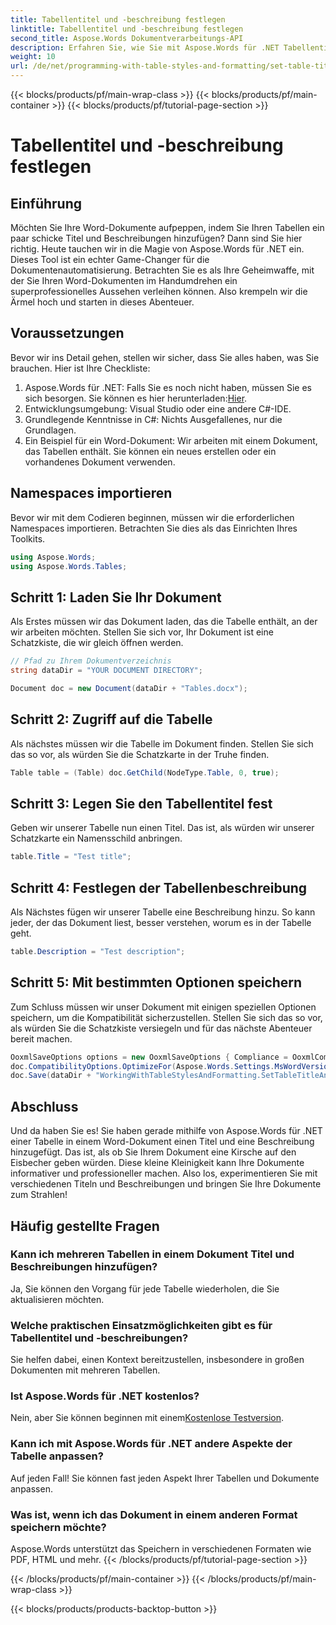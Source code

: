 ```yaml
---
title: Tabellentitel und -beschreibung festlegen
linktitle: Tabellentitel und -beschreibung festlegen
second_title: Aspose.Words Dokumentverarbeitungs-API
description: Erfahren Sie, wie Sie mit Aspose.Words für .NET Tabellentitel und -beschreibungen in Word-Dokumenten festlegen. Folgen Sie unserer ausführlichen Anleitung, um die Professionalität Ihres Dokuments zu steigern.
weight: 10
url: /de/net/programming-with-table-styles-and-formatting/set-table-title-and-description/
---
```


{{< blocks/products/pf/main-wrap-class >}}
{{< blocks/products/pf/main-container >}}
{{< blocks/products/pf/tutorial-page-section >}}

# Tabellentitel und -beschreibung festlegen

## Einführung

Möchten Sie Ihre Word-Dokumente aufpeppen, indem Sie Ihren Tabellen ein paar schicke Titel und Beschreibungen hinzufügen? Dann sind Sie hier richtig. Heute tauchen wir in die Magie von Aspose.Words für .NET ein. Dieses Tool ist ein echter Game-Changer für die Dokumentenautomatisierung. Betrachten Sie es als Ihre Geheimwaffe, mit der Sie Ihren Word-Dokumenten im Handumdrehen ein superprofessionelles Aussehen verleihen können. Also krempeln wir die Ärmel hoch und starten in dieses Abenteuer.

## Voraussetzungen

Bevor wir ins Detail gehen, stellen wir sicher, dass Sie alles haben, was Sie brauchen. Hier ist Ihre Checkliste:

1.  Aspose.Words für .NET: Falls Sie es noch nicht haben, müssen Sie es sich besorgen. Sie können es hier herunterladen:[Hier](https://releases.aspose.com/words/net/).
2. Entwicklungsumgebung: Visual Studio oder eine andere C#-IDE.
3. Grundlegende Kenntnisse in C#: Nichts Ausgefallenes, nur die Grundlagen.
4. Ein Beispiel für ein Word-Dokument: Wir arbeiten mit einem Dokument, das Tabellen enthält. Sie können ein neues erstellen oder ein vorhandenes Dokument verwenden.

## Namespaces importieren

Bevor wir mit dem Codieren beginnen, müssen wir die erforderlichen Namespaces importieren. Betrachten Sie dies als das Einrichten Ihres Toolkits.

```csharp
using Aspose.Words;
using Aspose.Words.Tables;
```

## Schritt 1: Laden Sie Ihr Dokument

Als Erstes müssen wir das Dokument laden, das die Tabelle enthält, an der wir arbeiten möchten. Stellen Sie sich vor, Ihr Dokument ist eine Schatzkiste, die wir gleich öffnen werden.

```csharp
// Pfad zu Ihrem Dokumentverzeichnis
string dataDir = "YOUR DOCUMENT DIRECTORY";

Document doc = new Document(dataDir + "Tables.docx");
```

## Schritt 2: Zugriff auf die Tabelle

Als nächstes müssen wir die Tabelle im Dokument finden. Stellen Sie sich das so vor, als würden Sie die Schatzkarte in der Truhe finden.

```csharp
Table table = (Table) doc.GetChild(NodeType.Table, 0, true);
```

## Schritt 3: Legen Sie den Tabellentitel fest

Geben wir unserer Tabelle nun einen Titel. Das ist, als würden wir unserer Schatzkarte ein Namensschild anbringen.

```csharp
table.Title = "Test title";
```

## Schritt 4: Festlegen der Tabellenbeschreibung

Als Nächstes fügen wir unserer Tabelle eine Beschreibung hinzu. So kann jeder, der das Dokument liest, besser verstehen, worum es in der Tabelle geht.

```csharp
table.Description = "Test description";
```

## Schritt 5: Mit bestimmten Optionen speichern

Zum Schluss müssen wir unser Dokument mit einigen speziellen Optionen speichern, um die Kompatibilität sicherzustellen. Stellen Sie sich das so vor, als würden Sie die Schatzkiste versiegeln und für das nächste Abenteuer bereit machen.

```csharp
OoxmlSaveOptions options = new OoxmlSaveOptions { Compliance = OoxmlCompliance.Iso29500_2008_Strict };
doc.CompatibilityOptions.OptimizeFor(Aspose.Words.Settings.MsWordVersion.Word2016);
doc.Save(dataDir + "WorkingWithTableStylesAndFormatting.SetTableTitleAndDescription.docx", options);
```

## Abschluss

Und da haben Sie es! Sie haben gerade mithilfe von Aspose.Words für .NET einer Tabelle in einem Word-Dokument einen Titel und eine Beschreibung hinzugefügt. Das ist, als ob Sie Ihrem Dokument eine Kirsche auf den Eisbecher geben würden. Diese kleine Kleinigkeit kann Ihre Dokumente informativer und professioneller machen. Also los, experimentieren Sie mit verschiedenen Titeln und Beschreibungen und bringen Sie Ihre Dokumente zum Strahlen!

## Häufig gestellte Fragen

### Kann ich mehreren Tabellen in einem Dokument Titel und Beschreibungen hinzufügen?
Ja, Sie können den Vorgang für jede Tabelle wiederholen, die Sie aktualisieren möchten.

### Welche praktischen Einsatzmöglichkeiten gibt es für Tabellentitel und -beschreibungen?
Sie helfen dabei, einen Kontext bereitzustellen, insbesondere in großen Dokumenten mit mehreren Tabellen.

### Ist Aspose.Words für .NET kostenlos?
 Nein, aber Sie können beginnen mit einem[Kostenlose Testversion](https://releases.aspose.com/).

### Kann ich mit Aspose.Words für .NET andere Aspekte der Tabelle anpassen?
Auf jeden Fall! Sie können fast jeden Aspekt Ihrer Tabellen und Dokumente anpassen.

### Was ist, wenn ich das Dokument in einem anderen Format speichern möchte?
Aspose.Words unterstützt das Speichern in verschiedenen Formaten wie PDF, HTML und mehr.
{{< /blocks/products/pf/tutorial-page-section >}}

{{< /blocks/products/pf/main-container >}}
{{< /blocks/products/pf/main-wrap-class >}}

{{< blocks/products/products-backtop-button >}}
